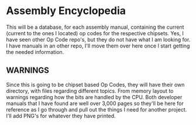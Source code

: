 # Assembly Encyclopedia

This will be a database, for each assembly manual, containing the current 
(current to the ones I located) op codes for the respective chipsets. Yes, I
have seen other Op Code repo's, but they do not have what I am looking for. I
have manuals in an other repo, I'll move them over here once I start getting
the needed information.

## WARNINGS

Since this is going to be chipset based Op Codes, they will have their own
directory, with files regarding different topics. From memory layout to
warnings regarding how the bits are handled by the CPU. Both developer manuals
that I have found are well over 3,000 pages so they'll be here for reference as
I go through and pull out the things I need for another project. I'll add PNG's
for whatever they have printed.

